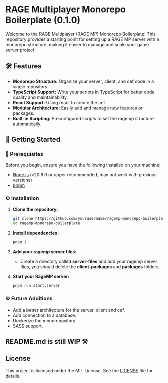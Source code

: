 # RAGE Multiplayer Monorepo Boilerplate (0.1.0)

Welcome to the RAGE Multiplayer (RAGE MP) Monorepo Boilerplate! This repository provides a starting point for setting up a RAGE MP server with a monorepo structure, making it easier to manage and scale your game server project.

## 🛠️ Features

- **Monorepo Structure:** Organize your server, client, and cef code in a single repository.
- **TypeScript Support:** Write your scripts in TypeScript for better code quality and maintainability.
- **React Support:** Using react to create the cef.
- **Modular Architecture:** Easily add and manage new features or packages.
- **Built-in Scripting:** Preconfigured scripts to set the ragemp structure automatically.

## 🚀 Getting Started

### 🚨 Prerequisites

Before you begin, ensure you have the following installed on your machine:

- [Node.js](https://nodejs.org/) (v20.9.0 or upper recommended, may not work with previous versions)
- [pnpm](https://pnpm.io/es/)

### ⚙️ Installation

1. **Clone the repository:**

   ```sh
   git clone https://github.com/yourusername/ragemp-monorepo-boilerplate.git
   cd ragemp-monorepo-boilerplate
   ```

2. **Install dependencies:**

   ```sh
   pnpm i
   ```

3. **Add your ragemp server files:**

   - Create a directory called **server-files** and add your ragemp server files, you should delete the **client-packages** and **packages** folders.

4. **Start your RageMP server:**

   ```sh
   pnpm run start:server
   ```

### ⚙️ Future Additions

- Add a better architecture for the server, client and cef.
- Add connection to a database.
- Dockerize the monorepository.
- SASS support.

## **README.md is still WIP ⚒️**

## License

This project is licensed under the MIT License. See the [LICENSE](LICENSE) file for details.
